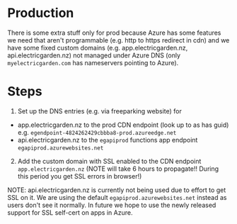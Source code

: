 # Production

There is some extra stuff only for prod because Azure has some features we need that aren't programmable
(e.g. http to https redirect in cdn)
and we have some fixed custom domains (e.g. app.electricgarden.nz, api.electricgarden.nz) not
managed under Azure DNS (only `myelectricgarden.com` has nameservers pointing to Azure).

# Steps

1. Set up the DNS entries (e.g. via freeparking website) for

- app.electricgarden.nz to the prod CDN endpoint (look up to as has guid) e.g. `egendpoint-4824262429cbbba8-prod.azureedge.net`
- api.electricgarden.nz to the `egapiprod` functions app endpoint `egapiprod.azurewebsites.net`

2. Add the custom domain with SSL enabled to the CDN endpoint `app.electricgarden.nz` (NOTE will take 6 hours to propagate!! During this period you get SSL errors in browser!)

NOTE: api.electricgarden.nz is currently not being used due to effort to get SSL on it. We are using the default `egapiprod.azurewebsites.net` instead as users don't see it normally.
In future we hope to use the newly released support for SSL self-cert on apps in Azure.
